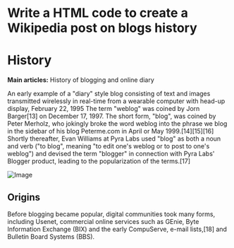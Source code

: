 # Write a HTML code to create a Wikipedia post on blogs history
# History
**Main articles:** History of blogging and online diary

An early example of a "diary" style blog consisting of text and images transmitted wirelessly in real-time from a wearable computer with head-up display, February 22, 1995 The term "weblog" was coined by Jorn Barger[13] on December 17, 1997. The short form, "blog", was coined by Peter Merholz, who jokingly broke the word weblog into the phrase we blog in the sidebar of his blog Peterme.com in April or May 1999.[14][15][16] Shortly thereafter, Evan Williams at Pyra Labs used "blog" as both a noun and verb ("to blog", meaning "to edit one's weblog or to post to one's weblog") and devised the term "blogger" in connection with Pyra Labs' Blogger product, leading to the popularization of the terms.[17]

![Image](https://upload.wikimedia.org/wikipedia/commons/thumb/7/73/Eastcampusfire_glog_crop.png/220px-Eastcampusfire_glog_crop.png) 

## Origins

Before blogging became popular, digital communities took many forms, including Usenet, commercial online services such as GEnie, Byte Information Exchange (BIX) and the early CompuServe, e-mail lists,[18] and Bulletin Board Systems (BBS).

